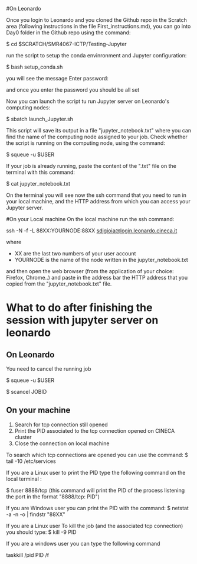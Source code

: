 #On Leonardo

Once you login to Leonardo and you cloned the Github repo in the Scratch area (following instructions in the file First_instructions.md), you can go into Day0 folder in the Github repo using the command:

$ cd $SCRATCH/SMR4067-ICTP/Testing-Jupyter

run the script to setup the conda envinronment and Jupyter configuration:

$ bash setup_conda.sh

you will see the message 
Enter password:

and once you enter the password you should be all set

Now you can launch the script tu run Jupyter server on Leonardo's computing nodes:

$ sbatch launch_Jupyter.sh

This script will save its output in a file "jupyter_notebook.txt" where you can find the name of the computing node assigned to your job.
Check whether the script is running on the computing node, using the command:

$ squeue -u $USER

If your job is already running, paste the content of the ".txt" file on the terminal with this command:

$ cat jupyter_notebook.txt

On the terminal you will see now the ssh command that you need to run in your local machine,
and the HTTP address from which you can access your Jupyter server.


#On your Local machine
On the local machine run the ssh command:

ssh -N -f -L 88XX:YOURNODE:88XX sdigioia@login.leonardo.cineca.it

where 
- XX are the last two numbers of your user account 
- YOURNODE is the name of the node written in the jupyter_notebook.txt


and then open the web browser (from the application of your choice: Firefox, Chrome..) and paste in the address bar the HTTP address that you copied from the "jupyter_notebook.txt" file.

# What to do after finishing the session with jupyter server on leonardo

## On Leonardo
You need to cancel the running job

$ squeue -u $USER

$ scancel JOBID 

## On your machine


 1. Search for tcp connection still opened
 2. Print the PID associated to the tcp connection opened on CINECA cluster
 3. Close the connection on local machine

To search which tcp connections are opened you can use the command:
$ tail -10 /etc/services

If you are a Linux user to print the PID type the following command on the local terminal :

$ fuser 8888/tcp
(this command will print the PID of the process listening the port in the format "8888/tcp:   PID")

If you are Windows user you can print the PID with the command:
$ netstat -a -n -o | findstr "88XX"




If you are a Linux user To kill the job (and the associated tcp connection) you should type:
$ kill -9 PID

If you are a windows user you can type the following command

taskkill /pid PID /f



